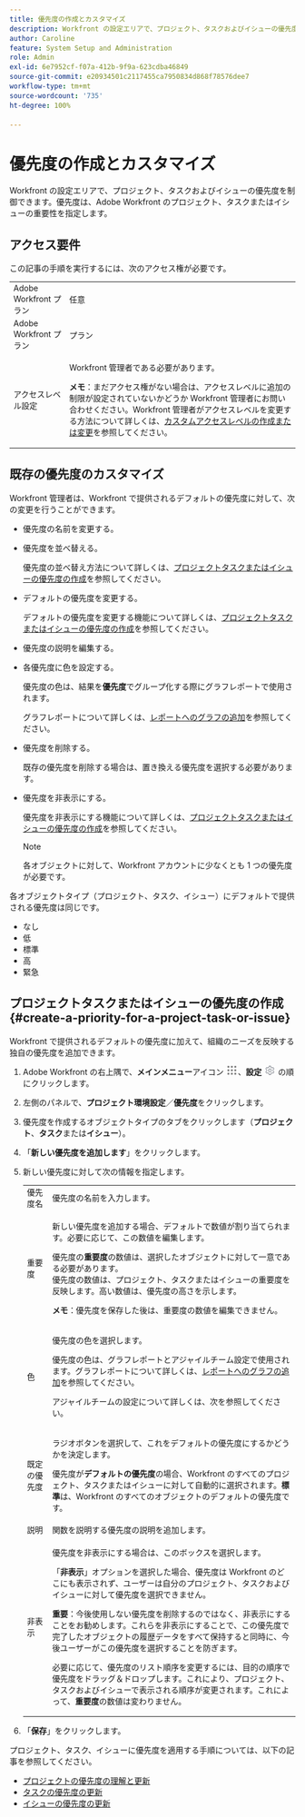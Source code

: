 ```yaml
---
title: 優先度の作成とカスタマイズ
description: Workfront の設定エリアで、プロジェクト、タスクおよびイシューの優先度を制御できます。優先度は、Adobe Workfront のプロジェクト、タスクまたはイシューの重要性を指定します。
author: Caroline
feature: System Setup and Administration
role: Admin
exl-id: 6e7952cf-f07a-412b-9f9a-623cdba46849
source-git-commit: e20934501c2117455ca7950834d868f78576dee7
workflow-type: tm+mt
source-wordcount: '735'
ht-degree: 100%

---
```


# 優先度の作成とカスタマイズ

<!--
DON'T DELETE, DRAFT OR HIDE THIS ARTICLE. IT IS LINKED TO THE PRODUCT, THROUGH THE CONTEXT SENSITIVE HELP LINKS.
-->

Workfront の設定エリアで、プロジェクト、タスクおよびイシューの優先度を制御できます。優先度は、Adobe Workfront のプロジェクト、タスクまたはイシューの重要性を指定します。

## アクセス要件

この記事の手順を実行するには、次のアクセス権が必要です。

<table style="table-layout:auto"> 
 <col> 
 <col> 
 <tbody> 
  <tr> 
   <td role="rowheader">Adobe Workfront プラン</td> 
   <td>任意</td> 
  </tr> 
  <tr> 
   <td role="rowheader">Adobe Workfront プラン</td> 
   <td>プラン</td> 
  </tr> 
  <tr> 
   <td role="rowheader">アクセスレベル設定</td> 
   <td> <p>Workfront 管理者である必要があります。</p> <p><b>メモ</b>：まだアクセス権がない場合は、アクセスレベルに追加の制限が設定されていないかどうか Workfront 管理者にお問い合わせください。Workfront 管理者がアクセスレベルを変更する方法について詳しくは、<a href="../../../administration-and-setup/add-users/configure-and-grant-access/create-modify-access-levels.md" class="MCXref xref">カスタムアクセスレベルの作成または変更</a>を参照してください。</p> </td> 
  </tr> 
 </tbody> 
</table>

## 既存の優先度のカスタマイズ

Workfront 管理者は、Workfront で提供されるデフォルトの優先度に対して、次の変更を行うことができます。

* 優先度の名前を変更する。
* 優先度を並べ替える。

  優先度の並べ替え方法について詳しくは、[プロジェクトタスクまたはイシューの優先度の作成](#create-a-priority-for-a-project-task-or-issue)を参照してください。

* デフォルトの優先度を変更する。

  デフォルトの優先度を変更する機能について詳しくは、[プロジェクトタスクまたはイシューの優先度の作成](#create-a-priority-for-a-project-task-or-issue)を参照してください。

* 優先度の説明を編集する。
* 各優先度に色を設定する。

  優先度の色は、結果を&#x200B;**優先度**&#x200B;でグループ化する際にグラフレポートで使用されます。

  グラフレポートについて詳しくは、[レポートへのグラフの追加](../../../reports-and-dashboards/reports/creating-and-managing-reports/add-chart-report.md)を参照してください。

* 優先度を削除する。

  既存の優先度を削除する場合は、置き換える優先度を選択する必要があります。

* 優先度を非表示にする。

  優先度を非表示にする機能について詳しくは、[プロジェクトタスクまたはイシューの優先度の作成](#create-a-priority-for-a-project-task-or-issue)を参照してください。

  >[!NOTE]
  >
  >各オブジェクトに対して、Workfront アカウントに少なくとも 1 つの優先度が必要です。

各オブジェクトタイプ（プロジェクト、タスク、イシュー）にデフォルトで提供される優先度は同じです。

* なし
* 低
* 標準
* 高
* 緊急

## プロジェクトタスクまたはイシューの優先度の作成 {#create-a-priority-for-a-project-task-or-issue}

Workfront で提供されるデフォルトの優先度に加えて、組織のニーズを反映する独自の優先度を追加できます。

1. Adobe Workfront の右上隅で、**メインメニュー**&#x200B;アイコン ![](assets/main-menu-icon.png)、**設定** ![](assets/gear-icon-settings.png) の順にクリックします。

1. 左側のパネルで、**プロジェクト環境設定**／**優先度**&#x200B;をクリックします。

1. 優先度を作成するオブジェクトタイプのタブをクリックします（**プロジェクト**、**タスク**&#x200B;または&#x200B;**イシュー**）。
1. 「**新しい優先度を追加します**」をクリックします。
1. 新しい優先度に対して次の情報を指定します。

   <table style="table-layout:auto"> 
    <col> 
    <col> 
    <tbody> 
     <tr> 
      <td role="rowheader">優先度名</td> 
      <td>優先度の名前を入力します。</td> 
     </tr> 
     <tr> 
      <td role="rowheader">重要度</td> 
      <td> <p>新しい優先度を追加する場合、デフォルトで数値が割り当てられます。必要に応じて、この数値を編集します。</p> <p>優先度の<strong>重要度</strong>の数値は、選択したオブジェクトに対して一意である必要があります。<br>優先度の数値は、プロジェクト、タスクまたはイシューの重要度を反映します。高い数値は、優先度の高さを示します。</p> <p><b>メモ</b>：優先度を保存した後は、重要度の数値を編集できません。 </p> </td> 
     </tr> 
     <tr> 
      <td role="rowheader">色</td> 
      <td> <p>優先度の色を選択します。</p> <p>優先度の色は、グラフレポートとアジャイルチーム設定で使用されます。グラフレポートについて詳しくは、<a href="../../../reports-and-dashboards/reports/creating-and-managing-reports/add-chart-report.md" class="MCXref xref">レポートへのグラフの追加</a>を参照してください。</p> <p>アジャイルチームの設定について詳しくは、次を参照してください。</p> </td> 
     </tr> 
     <tr> 
      <td role="rowheader">既定の優先度</td> 
      <td> <p>ラジオボタンを選択して、これをデフォルトの優先度にするかどうかを決定します。</p> <p>優先度が<strong>デフォルトの優先度</strong>の場合、Workfront のすべてのプロジェクト、タスクまたはイシューに対して自動的に選択されます。<strong>標準</strong>は、Workfront のすべてのオブジェクトのデフォルトの優先度です。</p> </td> 
     </tr> 
     <tr> 
      <td role="rowheader">説明</td> 
      <td>関数を説明する優先度の説明を追加します。</td> 
     </tr> 
     <tr> 
      <td role="rowheader">非表示</td> 
      <td> <p>優先度を非表示にする場合は、このボックスを選択します。</p><p>「<b>非表示</b>」オプションを選択した場合、優先度は Workfront のどこにも表示されず、ユーザーは自分のプロジェクト、タスクおよびイシューに対して優先度を選択できません。</p> 
      <p><b>重要</b>：今後使用しない優先度を削除するのではなく、非表示にすることをお勧めします。これらを非表示にすることで、この優先度で完了したオブジェクトの履歴データをすべて保持すると同時に、今後ユーザーがこの優先度を選択することを防ぎます。 </p>
      <p>必要に応じて、優先度のリスト順序を変更するには、目的の順序で優先度をドラッグ＆ドロップします。これにより、プロジェクト、タスクおよびイシューで表示される順序が変更されます。これによって、<b>重要度</b>の数値は変わりません。 </p></td> 
     </tr> 
    </tbody> 
   </table>

1. 「**保存**」をクリックします。

プロジェクト、タスク、イシューに優先度を適用する手順については、以下の記事を参照してください。

* [プロジェクトの優先度の理解と更新](../../../manage-work/projects/planning-a-project/project-priority.md)
* [タスクの優先度の更新](../../../manage-work/tasks/task-information/task-priority.md)
* [イシューの優先度の更新](../../../manage-work/issues/issue-information/update-issue-priority.md)
